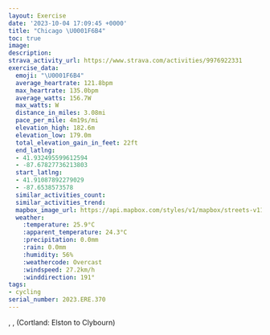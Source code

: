 ```yaml
---
layout: Exercise
date: '2023-10-04 17:09:45 +0000'
title: "Chicago \U0001F6B4"
toc: true
image:
description:
strava_activity_url: https://www.strava.com/activities/9976922331
exercise_data:
  emoji: "\U0001F6B4"
  average_heartrate: 121.8bpm
  max_heartrate: 135.0bpm
  average_watts: 156.7W
  max_watts: W
  distance_in_miles: 3.08mi
  pace_per_mile: 4m19s/mi
  elevation_high: 182.6m
  elevation_low: 179.0m
  total_elevation_gain_in_feet: 22ft
  end_latlng:
  - 41.932495599612594
  - -87.67827736213803
  start_latlng:
  - 41.91087892279029
  - -87.6538573578
  similar_activities_count:
  similar_activities_trend:
  mapbox_image_url: https://api.mapbox.com/styles/v1/mapbox/streets-v11/static/path-5+787af2-1.0(uux~Fvm_vODtTFfBFnP%40pABZKdBAt%40%40tBF~C%40rCArAGXEDMBy%40GoBB%5DBsBAu%40BMACAX%3FWADPRIUEeAD_AJ%7DEHiC%40gAFs%40Ci%40GGCYg%40Q%5DMcAq%40uH%7D%40qGIaAEgPC_CGmB%40%7DGCUCSGIE%3FcBzCwB~CmFnIwFjIsBfD_KvOgErGmB~CqAlBwEpHeA%7CAsDzFi%40r%40mAtAgD%60EuBjC%7DKvM),pin-s-s+e5b22e(-87.65676,41.91083),pin-s-f+89ae00(-87.67727999999997,41.93160999999999)/auto/800x800?access_token=pk.eyJ1Ijoiam9zaGJlY2ttYW4iLCJhIjoiY205eWR2aDd1MWZ6djJrbXc4a3M0bWZleiJ9.XiG9OWkNcZk2QzjJbxLB4A
  weather:
    :temperature: 25.9°C
    :apparent_temperature: 24.3°C
    :precipitation: 0.0mm
    :rain: 0.0mm
    :humidity: 56%
    :weathercode: Overcast
    :windspeed: 27.2km/h
    :winddirection: 191°
tags:
- cycling
serial_number: 2023.ERE.370
---
```

, ,  (Cortland: Elston to Clybourn)
